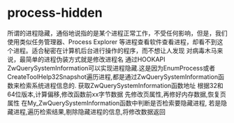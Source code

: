 # process-hidden
所谓的进程隐藏，通俗地说指的是某个进程正常工作，不受任何影响，但是，我们使用类似任务管理器、Process Explorer 等进程查看软件查看进程，却看不到这个进程。适合秘密在计算机后台进行操作的程序，而不想让人发现
对病毒木马来说，最简单的进程伪装方式就是修改进程名
通过HOOKAPI ZwQuerySystemInformation可以实现进程隐藏.这是因为EnumProcess或者
CreateToolHelp32Snapshot遍历进程,都是通过ZwQuerySystemInformation函数来检索系统进程信息的.
获取ZwQuerySystemInformation函数地址
根据32和64位版本,计算偏移,修改函数前xx字节数据
先修改页属性,再修好内存数据,恢复页属性
在My_ZwQuerySystemInformation函数中判断是否检索要隐藏进程,
若是隐藏进程,遍历检索结果,剔除隐藏进程的信息,将修改数据返回
